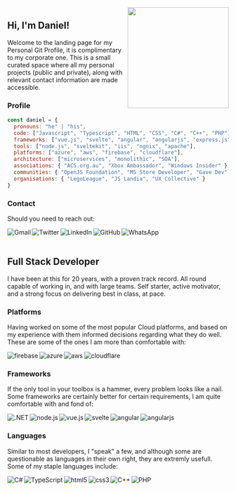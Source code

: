 <img align='right' src="https://openjsf.org/logo.svg" width="230">

<h2> Hi, I'm Daniel! </h2>
Welcome to the landing page for my Personal Git Profile, it is complimentary to my corporate one. This is a small curated space where all my personal projects (public and private), along with relevant contact information are made accessible. <br/>

### Profile

```javascript
const daniel = {
  pronouns: "he" | "his",
  code: ["Javascript", "Typescript", "HTML", "CSS", "C#", "C++", "PHP"],
  frameworks: ["vue.js", "svelte", "angular", "angularjs", "express.js"],
  tools: ["node.js", "sveltekit", "iis", "ngnix", "apache"],
  platforms: ["azure", "aws", "firebase", "cloudflare"],
  architecture: ["microservices", "monolithic", "SOA"],
  associations: { "ACS.org.au", "Xbox Ambassador", "Windows Insider" },
  communities: { "OpenJS Foundation", "MS Store Developer", "Gave Dev" },
  organisations: { "LegoLeague", "JS Landia", "UX Collective" }
}
```


### Contact
Should you need to reach out: <br/>
<p>
 <a href="mailto:tomlinson.daniel@gmail.com" target="_blank">
  <img align="left" alt="Gmail" src="https://img.shields.io/badge/Gmail-D14836?style=for-the-badge&logo=gmail&logoColor=white" />
 <a/>
 <a href="https://twitter.com/Tommeloon" target="_blank">
  <img align="left" alt="Twitter" src="https://img.shields.io/badge/Twitter-1DA1F2?style=for-the-badge&logo=twitter&logoColor=white" />
 <a/>
 <a href="https://www.linkedin.com/in/daniel-males-tomlinson/" target="_blank">
  <img align="left" alt="LinkedIn" src="https://img.shields.io/badge/LinkedIn-0077B5?style=for-the-badge&logo=linkedin&logoColor=white" />
 <a/>
 <a href="https://github.com/Damato" target="_blank">
  <img align="left" alt="GitHub" src="https://img.shields.io/badge/GitHub-100000?style=for-the-badge&logo=github&logoColor=white" />
 <a/>
 <a href="https://wa.me/27723033800" target="_blank">
  <img align="left" alt="WhatsApp" src="https://img.shields.io/badge/WhatsApp-25D366?style=for-the-badge&logo=whatsapp&logoColor=white" />
 <a/>
</p>
   
<br/>
   
<br/>
   
<h2> Full Stack Developer</h2>
I have been at this for 20 years, with a proven track record. All round capable of working in, and with large teams. Self starter, active motivator, and a strong focus on delivering best in class, at pace.

### Platforms
Having worked on some of the most popular Cloud platforms, and based on my experience with them informed decisions regarding what they do well.
These are some of the ones I am more than comfortable with: <br/>
<p>
  <img align="left" alt="firebase" src="https://img.shields.io/badge/Google%20firebase-232F3E.svg?style=for-the-badge&logo=firebase&logoColor=FFA611" />
  <img align="left" alt="azure" src="https://img.shields.io/badge/Microsoft%20azure-232F3E.svg?style=for-the-badge&logo=microsoft-azure&logoColor=4296f5" />
  <img align="left" alt="aws" src="https://img.shields.io/badge/Amazon%20AWS-232F3E.svg?style=for-the-badge&logo=amazon-aws&logoColor=FFA611" />
  <img align="left" alt="cloudflare" src="https://img.shields.io/badge/Cloudflare-232F3E.svg?style=for-the-badge&logo=Cloudflare&logoColor=F38020" />
</p>
<br/>

### Frameworks
If the only tool in your toolbox is a hammer, every problem looks like a nail. <br/>
Some frameworks are certainly better for certain requirements, I am quite comfortable with and fond of: <br/>
<p>
 <img align="left" alt=".NET" src="https://img.shields.io/badge/.NET-5C2D91?style=for-the-badge&logo=.net&logoColor=white" />
 <img align="left" alt="node.js" src="https://img.shields.io/badge/Node.js-43853D?style=for-the-badge&logo=node.js&logoColor=white" />
 <img align="left" alt="vue.js" src="https://img.shields.io/badge/Vue.js-35495E?style=for-the-badge&logo=vue.js&logoColor=4FC08D" />
 <img align="left" alt="svelte" src="https://img.shields.io/badge/Svelte-232F3E?style=for-the-badge&logo=svelte&logoColor=FF3E00" />
 <img align="left" alt="angular" src="https://img.shields.io/badge/Angular-DD0031?style=for-the-badge&logo=angular&logoColor=white" />	
 <img align="left" alt="angularjs" src="https://img.shields.io/badge/AngularJS-E23237?style=for-the-badge&logo=angularjs&logoColor=white" />	
</p>
<br/>

### Languages
Similar to most developers, I "speak" a few, and although some are questionable as languages in their own right, they are extremly usefull.
Some of my staple languages include: <br/>
<p>
 <img align="left" alt="C#" src="https://img.shields.io/badge/C%23-239120?style=for-the-badge&logo=c-sharp&logoColor=white" />
 <img align="left" alt="TypeScript" src="https://img.shields.io/badge/TypeScript-007ACC?style=for-the-badge&logo=typescript&logoColor=white" />
 <img align="left" alt="html5" src="https://img.shields.io/badge/HTML5-E34F26?style=for-the-badge&logo=html5&logoColor=white" />
 <img align="left" alt="css3" src="https://img.shields.io/badge/CSS3-0095D5?style=for-the-badge&logo=css3&logoColor=white" />
 <img align="left" alt="C++" src="https://img.shields.io/badge/C%2B%2B-00599C?style=for-the-badge&logo=c%2B%2B&logoColor=white" />
 <img align="left" alt="PHP" src="https://img.shields.io/badge/PHP-777BB4?style=for-the-badge&logo=php&logoColor=white" />
</p>
<br/>
